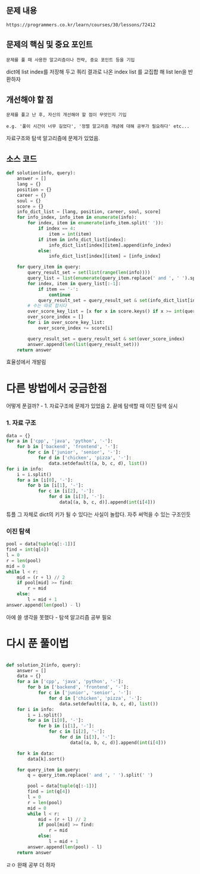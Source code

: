## 문제 내용

`https://programmers.co.kr/learn/courses/30/lessons/72412`

## 문제의 핵심 및 중요 포인트

`문제를 풀 때 사용한 알고리즘이나 전략, 중요 포인트 등을 기입`

dict에 list index를 저장해 두고 쿼리 결과로 나온 index list 를 교집합 해 list len을 반환하자

## 개선해야 할 점

`문제를 풀고 난 후, 자신의 개선해야 할 점이 무엇인지 기입`

`e.g. '풀이 시간이 너무 길었다', '정렬 알고리즘 개념에 대해 공부가 필요하다' etc...`

자료구조와 탐색 알고리즘에 문제가 있었음.

## 소스 코드

```python
def solution(info, query):
    answer = []
    lang = {}
    position = {}
    career = {}
    soul = {}
    score = {}
    info_dict_list = [lang, position, career, soul, score]
    for info_index, info_item in enumerate(info):
        for index, item in enumerate(info_item.split(' ')):
            if index == 4:
                item = int(item)
            if item in info_dict_list[index]:
                info_dict_list[index][item].append(info_index)
            else:
                info_dict_list[index][item] = [info_index]

    for query_item in query:
        query_result_set = set(list(range(len(info))))
        query_list = list(enumerate(query_item.replace(' and ', ' ').split(' ')))
        for index, item in query_list[:-1]:
            if item == '-':
                continue
            query_result_set = query_result_set & set(info_dict_list[index][item])
        # 수는 따로 합시다
        over_score_key_list = [x for x in score.keys() if x >= int(query_list[-1][1])]
        over_score_index = []
        for i in over_score_key_list:
            over_score_index += score[i]

        query_result_set = query_result_set & set(over_score_index)
        answer.append(len(list(query_result_set)))
    return answer
```

효율성에서 개발림

# 다른 방법에서 궁금한점

어떻게 푼걸까? - 1. 자료구조에 문제가 있었음 2. 끝에 탐색할 때 이진 탐색 실시

### 1. 자료 구조

```python
data = {}
for a in ['cpp', 'java', 'python', '-']:
    for b in ['backend', 'frontend', '-']:
        for c in ['junior', 'senior', '-']:
            for d in ['chicken', 'pizza', '-']:
                data.setdefault((a, b, c, d), list())
for i in info:
    i = i.split()
    for a in [i[0], '-']:
        for b in [i[1], '-']:
            for c in [i[2], '-']:
                for d in [i[3], '-']:
                    data[(a, b, c, d)].append(int(i[4]))
```

튜플 그 자체로 dict의 키가 될 수 있다는 사실이 놀랍다. 자주 써먹을 수 있는 구조인듯

### 이진 탐색

```python
pool = data[tuple(q[:-1])]
find = int(q[4])
l = 0
r = len(pool)
mid = 0
while l < r:
    mid = (r + l) // 2
    if pool[mid] >= find:
        r = mid
    else:
        l = mid + 1
answer.append(len(pool) - l)
```

아에 쓸 생각을 못했다 - 탐색 알고리즘 공부 필요

# 다시 푼 풀이법

```python

def solution_2(info, query):
    answer = []
    data = {}
    for a in ['cpp', 'java', 'python', '-']:
        for b in ['backend', 'frontend', '-']:
            for c in ['junior', 'senior', '-']:
                for d in ['chicken', 'pizza', '-']:
                    data.setdefault((a, b, c, d), list())
    for i in info:
        i = i.split()
        for a in [i[0], '-']:
            for b in [i[1], '-']:
                for c in [i[2], '-']:
                    for d in [i[3], '-']:
                        data[(a, b, c, d)].append(int(i[4]))

    for k in data:
        data[k].sort()

    for query_item in query:
        q = query_item.replace(' and ', ' ').split(' ')

        pool = data[tuple(q[:-1])]
        find = int(q[4])
        l = 0
        r = len(pool)
        mid = 0
        while l < r:
            mid = (r + l) // 2
            if pool[mid] >= find:
                r = mid
            else:
                l = mid + 1
        answer.append(len(pool) - l)
    return answer
```

ㄹㅇ 완패 공부 더 하자
